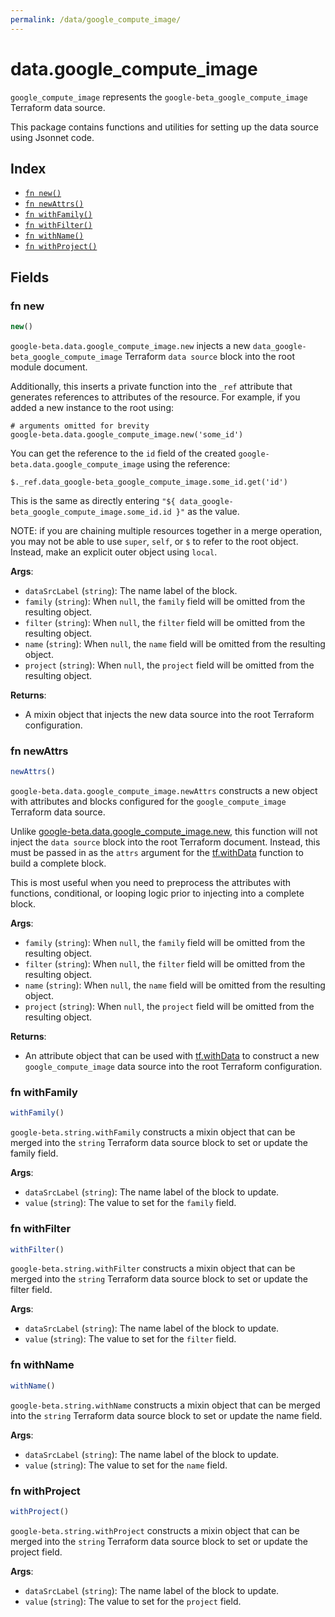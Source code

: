```yaml
---
permalink: /data/google_compute_image/
---
```


# data.google_compute_image

`google_compute_image` represents the `google-beta_google_compute_image` Terraform data source.



This package contains functions and utilities for setting up the data source using Jsonnet code.


## Index

* [`fn new()`](#fn-new)
* [`fn newAttrs()`](#fn-newattrs)
* [`fn withFamily()`](#fn-withfamily)
* [`fn withFilter()`](#fn-withfilter)
* [`fn withName()`](#fn-withname)
* [`fn withProject()`](#fn-withproject)

## Fields

### fn new

```ts
new()
```


`google-beta.data.google_compute_image.new` injects a new `data_google-beta_google_compute_image` Terraform `data source`
block into the root module document.

Additionally, this inserts a private function into the `_ref` attribute that generates references to attributes of the
resource. For example, if you added a new instance to the root using:

    # arguments omitted for brevity
    google-beta.data.google_compute_image.new('some_id')

You can get the reference to the `id` field of the created `google-beta.data.google_compute_image` using the reference:

    $._ref.data_google-beta_google_compute_image.some_id.get('id')

This is the same as directly entering `"${ data_google-beta_google_compute_image.some_id.id }"` as the value.

NOTE: if you are chaining multiple resources together in a merge operation, you may not be able to use `super`, `self`,
or `$` to refer to the root object. Instead, make an explicit outer object using `local`.

**Args**:
  - `dataSrcLabel` (`string`): The name label of the block.
  - `family` (`string`):  When `null`, the `family` field will be omitted from the resulting object.
  - `filter` (`string`):  When `null`, the `filter` field will be omitted from the resulting object.
  - `name` (`string`):  When `null`, the `name` field will be omitted from the resulting object.
  - `project` (`string`):  When `null`, the `project` field will be omitted from the resulting object.

**Returns**:
- A mixin object that injects the new data source into the root Terraform configuration.


### fn newAttrs

```ts
newAttrs()
```


`google-beta.data.google_compute_image.newAttrs` constructs a new object with attributes and blocks configured for the `google_compute_image`
Terraform data source.

Unlike [google-beta.data.google_compute_image.new](#fn-googlecomputeimagenew), this function will not inject the `data source`
block into the root Terraform document. Instead, this must be passed in as the `attrs` argument for the
[tf.withData](https://github.com/tf-libsonnet/core/tree/main/docs#fn-withdata) function to build a complete block.

This is most useful when you need to preprocess the attributes with functions, conditional, or looping logic prior to
injecting into a complete block.

**Args**:
  - `family` (`string`):  When `null`, the `family` field will be omitted from the resulting object.
  - `filter` (`string`):  When `null`, the `filter` field will be omitted from the resulting object.
  - `name` (`string`):  When `null`, the `name` field will be omitted from the resulting object.
  - `project` (`string`):  When `null`, the `project` field will be omitted from the resulting object.

**Returns**:
  - An attribute object that can be used with [tf.withData](https://github.com/tf-libsonnet/core/tree/main/docs#fn-withdata) to construct a new `google_compute_image` data source into the root Terraform configuration.


### fn withFamily

```ts
withFamily()
```

`google-beta.string.withFamily` constructs a mixin object that can be merged into the `string`
Terraform data source block to set or update the family field.



**Args**:
  - `dataSrcLabel` (`string`): The name label of the block to update.
  - `value` (`string`): The value to set for the `family` field.


### fn withFilter

```ts
withFilter()
```

`google-beta.string.withFilter` constructs a mixin object that can be merged into the `string`
Terraform data source block to set or update the filter field.



**Args**:
  - `dataSrcLabel` (`string`): The name label of the block to update.
  - `value` (`string`): The value to set for the `filter` field.


### fn withName

```ts
withName()
```

`google-beta.string.withName` constructs a mixin object that can be merged into the `string`
Terraform data source block to set or update the name field.



**Args**:
  - `dataSrcLabel` (`string`): The name label of the block to update.
  - `value` (`string`): The value to set for the `name` field.


### fn withProject

```ts
withProject()
```

`google-beta.string.withProject` constructs a mixin object that can be merged into the `string`
Terraform data source block to set or update the project field.



**Args**:
  - `dataSrcLabel` (`string`): The name label of the block to update.
  - `value` (`string`): The value to set for the `project` field.
